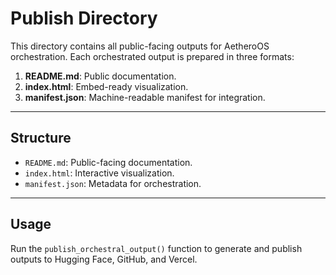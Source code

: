 # Publish Directory

This directory contains all public-facing outputs for AetheroOS orchestration. Each orchestrated output is prepared in three formats:

1. **README.md**: Public documentation.
2. **index.html**: Embed-ready visualization.
3. **manifest.json**: Machine-readable manifest for integration.

---

## Structure
- `README.md`: Public-facing documentation.
- `index.html`: Interactive visualization.
- `manifest.json`: Metadata for orchestration.

---

## Usage
Run the `publish_orchestral_output()` function to generate and publish outputs to Hugging Face, GitHub, and Vercel.
